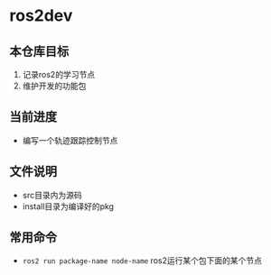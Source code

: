# ros2dev
## 本仓库目标
1. 记录ros2的学习节点
2. 维护开发的功能包
## 当前进度
- 编写一个轨迹跟踪控制节点
## 文件说明
- src目录内为源码
- install目录为编译好的pkg
## 常用命令
- `ros2 run package-name node-name` ros2运行某个包下面的某个节点
